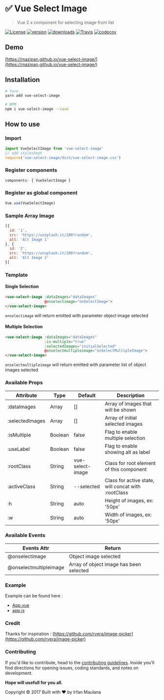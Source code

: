# :white_check_mark: Vue Select Image

> Vue 2.x component for selecting image from list

[![License](https://img.shields.io/github/license/mazipan/vue-select-image.svg?maxAge=3600)](https://github.com/mazipan/vue-select-image) [![version](https://img.shields.io/npm/v/vue-select-image.svg)](https://www.npmjs.com/package/vue-select-image)
[![downloads](https://img.shields.io/npm/dt/vue-select-image.svg)](https://www.npmjs.com/package/vue-select-image) [![Travis](https://img.shields.io/travis/mazipan/vue-select-image.svg)](https://travis-ci.org/mazipan/vue-select-image)
[![codecov](https://codecov.io/gh/mazipan/vue-select-image/branch/master/graph/badge.svg)](https://codecov.io/gh/mazipan/vue-select-image)

## Demo

[https://mazipan.github.io/vue-select-image/](https://mazipan.github.io/vue-select-image/)

## Installation

```bash
# Yarn
yarn add vue-select-image

# NPM
npm i vue-select-image --save
```

## How to use

### Import

```javascript
import VueSelectImage from 'vue-select-image'
// add stylesheet
require('vue-select-image/dist/vue-select-image.css')
```

### Register components

```javascript
components: { VueSelectImage }
```


### Register as global component

```javascript
Vue.use(VueSelectImage)
```

### Sample Array Image

```javascript
[{
  id: '1',
  src: 'https://unsplash.it/200?random',
  alt: 'Alt Image 1'
}, {
  id: '2',
  src: 'https://unsplash.it/200?random',
  alt: 'Alt Image 2'
}]
```

### Template

#### Single Selection

```html
<vue-select-image :dataImages="dataImages"
                  @onselectimage="onSelectImage">
</vue-select-image>
```

`onselectimage` will return emitted with parameter object image selected

#### Multiple Selection

```html
<vue-select-image :dataImages="dataImages"
                  :is-multiple="true"
                  :selectedImages="initialSelected"
                  @onselectmultipleimage="onSelectMultipleImage">
</vue-select-image>
```

`onselectmultipleimage` will return emitted with parameter list of object images selected

### Available Props

| Attribute       | Type             | Default          | Description                          	|
|-----------------|------------------|------------------|--------------------------------------	|
| :dataImages     | Array            | []               | Array of images that will be shown    |
| :selectedImages | Array            | []               | Array of initial selected images      |
| :isMultiple     | Boolean          | false            | Flag to enable multiple selection     |
| :useLabel       | Boolean          | false            | Flag to enable showing alt as label   |
| :rootClass      | String           | vue-select-image | Class for root element of this component |
| :activeClass    | String           | --selected       | Class for active state, will concat with :rootClass |
| :h              | String           | auto             | Height of images, ex: '50px'     |
| :w              | String           | auto             | Width of images, ex: '50px'      |

### Available Events

| Events Attr            | Return                                            |
|------------------------|---------------------------------------------------|
| @onselectimage         | Object image selected                             |
| @onselectmultipleimage | Array of object image has been selected           |

### Example

Example can be found here :

- [App.vue](https://github.com/mazipan/vue-select-image/blob/master/src/App.vue)
- [app.js](https://github.com/mazipan/vue-select-image/blob/master/src/app.js)

### Credit

Thanks for inspiration : [https://github.com/rvera/image-picker](https://github.com/rvera/image-picker)

### Contributing

If you'd like to contribute, head to the [contributing guidelines](/CONTRIBUTING.md). Inside you'll find directions for opening issues, coding standards, and notes on development.

**Hope will usefull for you all.**

Copyright © 2017 Built with ❤️ by Irfan Maulana
